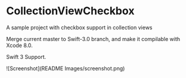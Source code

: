 CollectionViewCheckbox
======================

A sample project with checkbox support in collection views

Merge current master to Swift-3.0 branch, and make it compilable with Xcode 8.0.

Swift 3 Support.

![Screenshot](README Images/screenshot.png)
